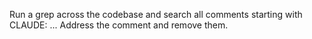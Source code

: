 Run a grep across the codebase and search all comments starting with CLAUDE: ... Address the comment and remove them.
